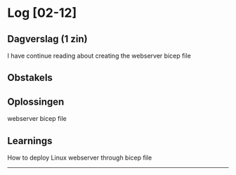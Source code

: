 # Log [02-12]
 
## Dagverslag (1 zin)
I have continue reading about creating the webserver bicep file

## Obstakels
 
## Oplossingen
webserver bicep file

## Learnings
How to deploy Linux webserver through bicep file
 
---